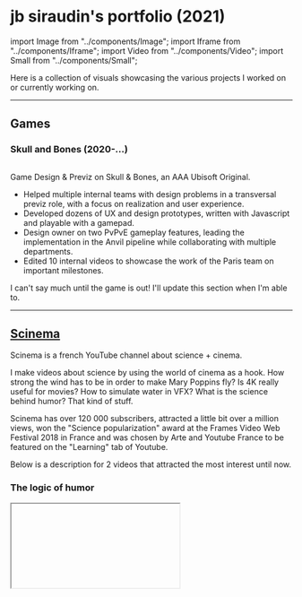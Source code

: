 # jb siraudin's portfolio (2021)

import Image from "../components/Image";
import Iframe from "../components/Iframe";
import Video from "../components/Video";
import Small from "../components/Small";

Here is a collection of visuals showcasing the various projects I worked on or currently working on.

---

## Games

### Skull and Bones (2020-...)

<Image srcImage="https://upload.wikimedia.org/wikipedia/en/8/81/Skull_%26_Bones_video_game.jpg" legend="The latest official poster of Skull and Bones ... until the new one is revealed!"/>

Game Design & Previz on Skull & Bones, an AAA Ubisoft Original.

- Helped multiple internal teams with design problems in a transversal previz role, with a focus on realization and user experience.
- Developed dozens of UX and design prototypes, written with Javascript and playable with a gamepad.
- Design owner on two PvPvE gameplay features, leading the implementation in the Anvil pipeline while collaborating with multiple departments.
- Edited 10 internal videos to showcase the work of the Paris team on important milestones.

I can't say much until the game is out! I'll update this section when I'm able to.

---

## [Scinema](https://www.youtube.com/c/Scinemax)

Scinema is a french YouTube channel about science + cinema.

I make videos about science by using the world of cinema as a hook. How strong the wind has to be in order to make Mary Poppins fly? Is 4K really useful for movies? How to simulate water in VFX? What is the science behind humor? That kind of stuff.

Scinema has over 120 000 subscribers, attracted a little bit over a million views, won the "Science popularization" award at the Frames Video Web Festival 2018 in France and was chosen by Arte and Youtube France to be featured on the "Learning" tab of Youtube.

Below is a description for 2 videos that attracted the most interest until now.

### The logic of humor

<Iframe srcUrl="https://www.youtube.com/embed/vUNPAkLGDiI" legend="No english subs yet, sorry!" />

This video gives an overview of the peculiar scientific field around humor, a field desperate to find some logic explanation behind it. The second part of the video focuses on a even more peculiar phenomenon : cringe comedy. And for that, I use the quintessential show in this matter : The Office.

<details>
  <summary>Behind the scenes (the win98 esthetic)</summary>
  <div>
    <Iframe srcUrl="https://www.youtube.com/embed/EHI464tJ07I" />
    <br/>
    <p>This live (in French sadly) described in details the edit in Premiere and the different rigs and comps I built in After Effects to achieve the win98 look.</p>
  </div>
</details>

I was lucky enough to be [featured again on the french magazine Télérama](https://www.telerama.fr/television/sur-la-chaine-scinema,-lhumour,-cest-du-serieux,n6625244.php) with a nice article about the video.

### Monsters & energy

<Iframe srcUrl="https://www.youtube.com/embed/KEtmZ8uMiWI" legend="English subs are available on this one!" />

What kind of monster would use children for their energy industry? Well ... a Pixar monster actually. This video analyzes how the monsters from Monsters, inc would convert children screams into electricity.

<details>
  <summary>Behind the scenes (the title sequence)</summary>
  <div>
  <p>
  As you may have noticed I reanimated the Monsters Inc's title sequence on the film. Here is a video comparing the two sequences.
  </p>
  
  <Iframe srcUrl="https://www.youtube.com/embed/LEk66Nasgjk" />
  <br/>
  <p>
  Everything is animated with After Effects, with a custom expression system for generating the look of each doors, leveraging master properties.
  </p>
  <Image
    srcImage="img/portfolio/mcie1.gif"
  />
  <p class="legend">A demo workflow for working with the doors</p>
  <br />
  <div class="gallery">
    <Image
      srcImage="img/portfolio/mcie2.gif"
      halfWidth
    />
    <Image
      srcImage="img/portfolio/mcie3.gif"
      halfWidth
    />
  </div>
  <p class="legend">
    Demo for the snake rig (left) and compositing details for a few shots (right)
  </p>
  <p>
  The video also features all kinds of motion graphics and compositing work.
  </p>
  <div class="gallery">
    <Image
      srcImage="img/portfolio/mcie6.png"
      halfWidth
    />
    <Image
      srcImage="img/portfolio/mcie7.png"
      halfWidth
    />
  </div>
  <div class="gallery">
    <Image
      srcImage="img/portfolio/mcie8.gif"
      halfWidth
    />
    <Image
      srcImage="img/portfolio/mcie9.gif"
      halfWidth
    />
  </div>
  <div class="gallery">
    <Image
      srcImage="img/portfolio/mcie4.png"
      halfWidth
    />
    <Image
      srcImage="img/portfolio/mcie5.png"
      halfWidth
    />
  </div>
  <p class="legend">Stills and gifs taken from the video</p>
  <br/>
  </div>
</details>

A few press articles covered it at the time and it was a nice [first feature in Télérama](https://www.telerama.fr/medias/monstres-energie-par-scinema-les-cris-denfants,-remede-a-la-crise-energetique,n6102988.php) for Scinéma!

---

## Graphics

### [The Shape of Movies](http://www.theshapeofmovies.com)

The Shape of Movies is a website about visualizing the colors of movies.

I developed the offline program to get the color palette of every frame of a movie, with OpenCV. Then I made this website to have an fun interactive viz of my results, with MeteorJS, ReactJS and PixiJS.

The design of the website is inspired by the plainness of scientific papers made with LateX.

<Image
  srcImage="img/portfolio/tsom2.png"
  altText="previous-website-look"
  legend="Demo look for a search request on the website"
/>

Other cool projects like the [Colors of Motion](https://thecolorsofmotion.com/) or [Cinemetrics](http://cinemetrics.fredericbrodbeck.de/) inspired my focus on movie color palettes.

I recently remade the website with NextJS to make it easier for me to handle in the future.

<Image
  srcImage="img/portfolio/tsom1.png"
  altText="current-website-look"
  legend="Front page of The Shape of Movies"
/>

### Animation with Kelvinlets

#### Streamlining a sculpting method for animation purposes

The idea is to apply sculpting brushes dynamically. I chose the Kelvinlets brush for their flexibility and scalability both in space and time. For the [github version build in C++ and Qt](https://github.com/jbsiraudin/unikel), you create a path with keyPoints, each keyPoint containing brush sculpting parameters (scale, rotation, radius of the brush, ...). The program create brushes along the path, interpolating the values of the keyPoints, always applying the translate brush. 3 brushes are applied at a time, selected close to the center of the bounding box of the model to ensure that the model "travels" along the
path.

Initially thought to be a solution for designing a vortex animation for a 3D animated short, I expanded the capacities with the implementation of Dynamic Kelvinlets, for secondary elastic movements.

<Video srcVideo="/img/portfolio/test1.webm" />

<Video srcVideo="/img/portfolio/test2.webm" />

<br/>

It was first a school project, and I made another implementation in Unity with compute shaders.

<br/>

<Iframe srcUrl="https://www.youtube.com/embed/icINRLGSq4Y" />

<br/>

---

## Random stuff

### Animated posters

I really like [Kevin Tong's work](https://tragic-sunshine.myshopify.com/") so I took a shot at animating the two posters he did for Naughty Dog. All work was done with Photoshop and After Effects.

<div className="gallery">
  <Image
    srcImage="img/portfolio/tlou1.jpg"
    halfWidth
  />
  <Image
    srcImage="img/portfolio/tlou2.jpg"
    halfWidth
  />
</div>

<p class="legend">Kevin Tong's original posters</p>

<div className="gallery">
  <Video
    srcVideo="img/portfolio/tlouanim1.mp4"
    width="400"
    height="600"
  />
  <Video
    srcVideo="img/portfolio/tlouanim2.mp4"
    width="400"
    height="600"
  />
</div>

<p class="legend">My animated versions of the posters</p>

### [Chrome extension "Buy mode"](https://chrome.google.com/webstore/detail/buy-mode/chelhfjncfodagiaajlcedabncohepag?hl=en)

A silly little chrome extension that launches The Sims' Buy Mode music playlist when you enter Amazon's website and stops it when you leave it.
The code is [available on my GitHub](https://github.com/jbsiraudin/buymode-amazon).
